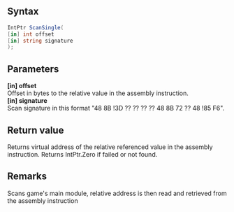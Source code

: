 ## Syntax
```c#
IntPtr ScanSingle(
[in] int offset
[in] string signature
);
```   
## Parameters
**[in] offset**   
Offset in bytes to the relative value in the assembly instruction.   
**[in] signature**   
Scan signature in this format "48 8B !3D ?? ?? ?? ?? 48 8B 72 ?? 48 !85 F6".   
## Return value
Returns virtual address of the relative referenced value in the assembly instruction.
Returns IntPtr.Zero if failed or not found.   
## Remarks
Scans game's main module, relative address is then read and retrieved from the assembly instruction
